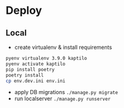 # Deploy
## Local
- create virtualenv & install requirements
```bash
pyenv virtualenv 3.9.0 kaptilo
pyenv activate kaptilo
pip install poetry
poetry install
cp env.dev.ini env.ini
``` 
- apply DB migrations `./manage.py migrate`
- run localserver `./manage.py runserver`
